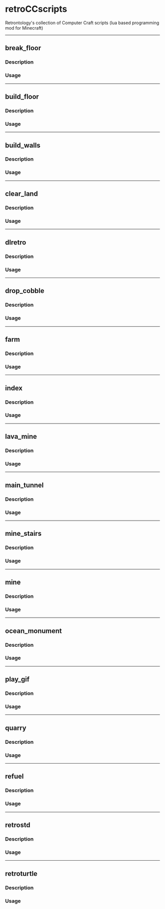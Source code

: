 # retroCCscripts
Retrontology's collection of Computer Craft scripts (lua based programming mod for Minecraft)

---
## break_floor
### Description


### Usage

---
## build_floor
### Description


### Usage

---
## build_walls
### Description


### Usage

---
## clear_land
### Description


### Usage

---
## dlretro
### Description


### Usage

---
## drop_cobble
### Description


### Usage

---
## farm
### Description


### Usage

---
## index
### Description


### Usage

---
## lava_mine
### Description


### Usage

---
## main_tunnel
### Description


### Usage

---
## mine_stairs
### Description


### Usage

---
## mine
### Description


### Usage

---
## ocean_monument
### Description


### Usage

---
## play_gif
### Description


### Usage

---
## quarry
### Description


### Usage

---
## refuel
### Description


### Usage

---
## retrostd
### Description


### Usage

---
## retroturtle
### Description


### Usage

